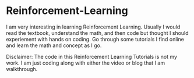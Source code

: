 # Reinforcement-Learning

I am very interesting in learning Reinforcement Learning. Usually I would read the textbook, understand the math, and then code 
but thought I should experiement with hands on coding. Go through some tutorials I find online and learn the math and concept as 
I go. 

Disclaimer:
The code in this Reinforcement Learning Tutorials is not my work. I am just coding along with either the video or blog that I am walkthrough.  
